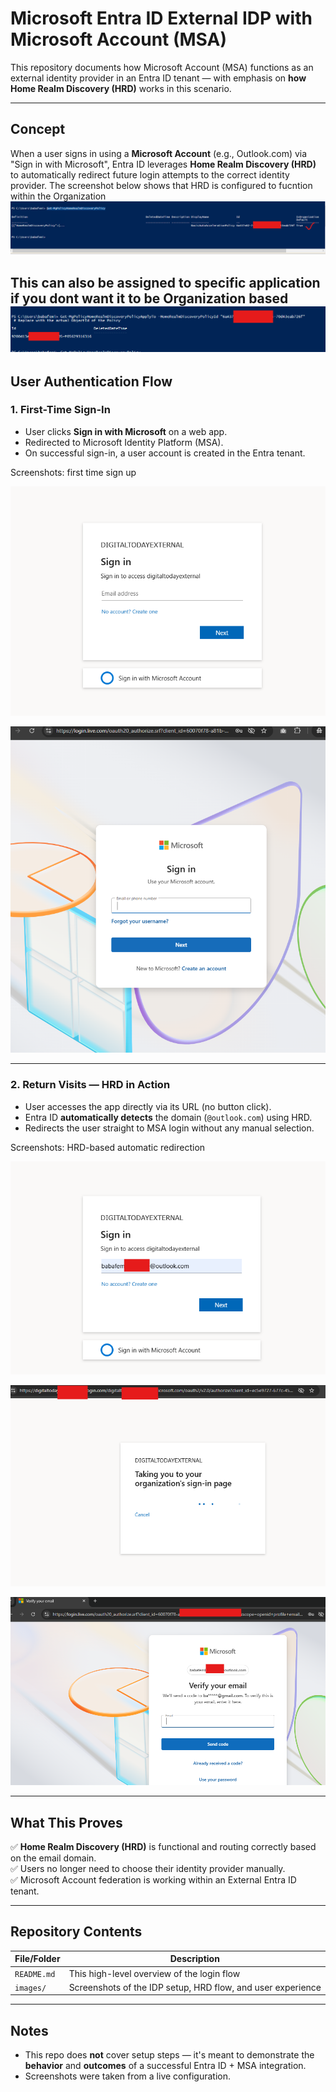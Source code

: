# Microsoft Entra ID External IDP with Microsoft Account (MSA)

This repository documents how Microsoft Account (MSA) functions as an external identity provider in an Entra ID tenant — with emphasis on **how Home Realm Discovery (HRD)** works in this scenario.

---

## Concept

When a user signs in using a **Microsoft Account** (e.g., Outlook.com) via "Sign in with Microsoft", Entra ID leverages **Home Realm Discovery (HRD)** to automatically redirect future login attempts to the correct identity provider.
The screenshot below shows that HRD is configured to fucntion within the Organization
![HRD Setup](images/confirm-hrd.png)

This can also be assigned to specific application if you dont want it to be Organization based
![HRD for Application](images/assigned-application.png)
---

## User Authentication Flow

### 1. First-Time Sign-In

- User clicks **Sign in with Microsoft** on a web app.
- Redirected to Microsoft Identity Platform (MSA).
- On successful sign-in, a user account is created in the Entra tenant.

Screenshots: first time sign up

![user flow](images/userflow.png)

![IDP Config](images/firsttime.png)

---

### 2. Return Visits — HRD in Action

- User accesses the app directly via its URL (no button click).
- Entra ID **automatically detects** the domain (`@outlook.com`) using HRD.
- Redirects the user straight to MSA login without any manual selection.

Screenshots: HRD-based automatic redirection

![HRD Flow login](images/sign-in.png)

![HRD Flow](images/redirect.png)

![HRD live](images/live-redirected.png)

---

## What This Proves

✅ **Home Realm Discovery (HRD)** is functional and routing correctly based on the email domain.  
✅ Users no longer need to choose their identity provider manually.  
✅ Microsoft Account federation is working within an External Entra ID tenant.

---

## Repository Contents

| File/Folder | Description |
|-------------|-------------|
| `README.md` | This high-level overview of the login flow |
| `images/`   | Screenshots of the IDP setup, HRD flow, and user experience |


---

## Notes

- This repo does **not** cover setup steps — it's meant to demonstrate the **behavior** and **outcomes** of a successful Entra ID + MSA integration.
- Screenshots were taken from a live configuration.


